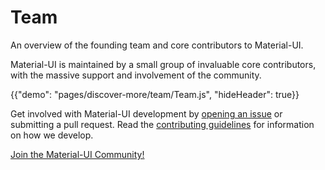 # Team

<p class="description">An overview of the founding team and core contributors to Material-UI.</p>

Material-UI is maintained by a small group of invaluable core contributors, with the massive support and involvement of the community.

{{"demo": "pages/discover-more/team/Team.js", "hideHeader": true}}

Get involved with Material-UI development by [opening an issue](https://github.com/mui-org/material-ui/issues/new) or submitting a pull request.
Read the [contributing guidelines](https://github.com/mui-org/material-ui/blob/master/CONTRIBUTING.md) for information on how we develop.

[Join the Material-UI Community!](/discover-more/community/)

